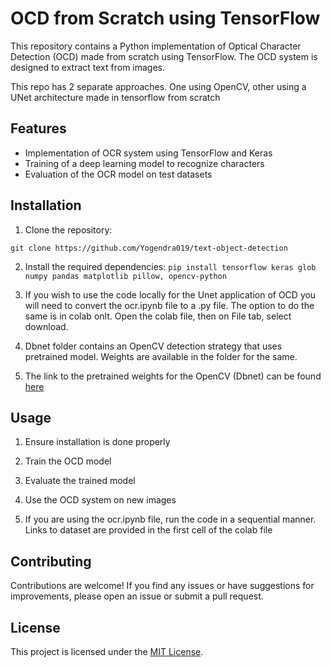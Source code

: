 # OCD from Scratch using TensorFlow

This repository contains a Python implementation of Optical Character Detection (OCD) made from scratch using TensorFlow. 
The OCD system is designed to extract text from images.

This repo has 2 separate approaches. One using OpenCV, other using a UNet architecture made in tensorflow from scratch

## Features

- Implementation of OCR system using TensorFlow and Keras
- Training of a deep learning model to recognize characters
- Evaluation of the OCR model on test datasets

## Installation

1. Clone the repository:

`git clone https://github.com/Yogendra019/text-object-detection`

2. Install the required dependencies:
`pip install tensorflow keras glob numpy pandas matplotlib pillow, opencv-python`

3. If you wish to use the code locally for the Unet application of OCD you will need to convert the ocr.ipynb file to a .py file. 
   The option to do the same is in colab onlt. Open the colab file, then on File tab, select download.
4. Dbnet folder contains an OpenCV detection strategy that uses pretrained model. Weights are available in the folder for the same.

5. The link to the pretrained weights for the OpenCV (Dbnet) can be found [here](https://www.dropbox.com/s/r2ingd0l3zt8hxs/frozen_east_text_detection.tar.gz?dl=1)

## Usage

1. Ensure installation is done properly

2. Train the OCD model

3. Evaluate the trained model

4. Use the OCD system on new images

5. If you are using the ocr.ipynb file, run the code in a sequential manner. Links to dataset are provided in the first cell of the colab file


## Contributing

Contributions are welcome! If you find any issues or have suggestions for improvements, please open an issue or submit a pull request.

## License

This project is licensed under the [MIT License](LICENSE).
